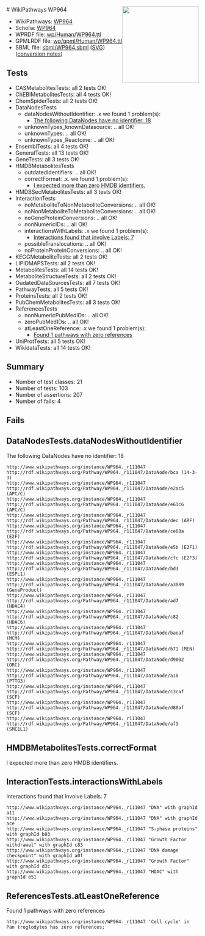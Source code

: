 <img style="float: right; width: 200px" src="../logo.png" />
# WikiPathways WP964

* WikiPathways: [WP964](https://identifiers.org/wikipathways:WP964)
* Scholia: [WP964](https://scholia.toolforge.org/wikipathways/WP964)
* WPRDF file: [wp/Human/WP964.ttl](../wp/Human/WP964.ttl)
* GPMLRDF file: [wp/gpml/Human/WP964.ttl](../wp/gpml/Human/WP964.ttl)
* SBML file: [sbml/WP964.sbml](../sbml/WP964.sbml) ([SVG](../sbml/WP964.svg)) ([conversion notes](../sbml/WP964.txt))

## Tests
* CASMetabolitesTests: all 2 tests OK!
* ChEBIMetabolitesTests: all 4 tests OK!
* ChemSpiderTests: all 2 tests OK!
* DataNodesTests
    * dataNodesWithoutIdentifier: .x we found 1 problem(s):
        * [The following DataNodes have no identifier: 18](#8792c498)
    * unknownTypes_knownDatasource: .. all OK!
    * unknownTypes: .. all OK!
    * unknownTypes_Reactome: .. all OK!
* EnsemblTests: all 4 tests OK!
* GeneralTests: all 13 tests OK!
* GeneTests: all 3 tests OK!
* HMDBMetabolitesTests
    * outdatedIdentifiers: .. all OK!
    * correctFormat: .x. we found 1 problem(s):
        * [I expected more than zero HMDB identifiers.](#ad154c1e)
* HMDBSecMetabolitesTests: all 3 tests OK!
* InteractionTests
    * noMetaboliteToNonMetaboliteConversions: .. all OK!
    * noNonMetaboliteToMetaboliteConversions: .. all OK!
    * noGeneProteinConversions: .. all OK!
    * nonNumericIDs: .. all OK!
    * interactionsWithLabels: .x we found 1 problem(s):
        * [Interactions found that involve Labels: 7](#630d267e)
    * possibleTranslocations: .. all OK!
    * noProteinProteinConversions: .. all OK!
* KEGGMetaboliteTests: all 2 tests OK!
* LIPIDMAPSTests: all 2 tests OK!
* MetabolitesTests: all 14 tests OK!
* MetaboliteStructureTests: all 2 tests OK!
* OudatedDataSourcesTests: all 7 tests OK!
* PathwayTests: all 5 tests OK!
* ProteinsTests: all 2 tests OK!
* PubChemMetabolitesTests: all 3 tests OK!
* ReferencesTests
    * nonNumericPubMedIDs: .. all OK!
    * zeroPubMedIDs: .. all OK!
    * atLeastOneReference: .x we found 1 problem(s):
        * [Found 1 pathways with zero references](#35eb778e)
* UniProtTests: all 5 tests OK!
* WikidataTests: all 14 tests OK!


## Summary

* Number of test classes: 21
* Number of tests: 103
* Number of assertions: 207
* Number of fails: 4

## Fails

<a name="8792c498" />

## DataNodesTests.dataNodesWithoutIdentifier

The following DataNodes have no identifier: 18
```
http://www.wikipathways.org/instance/WP964._r111047 http://rdf.wikipathways.org/Pathway/WP964._r111047/DataNode/bca (14-3-3)
http://www.wikipathways.org/instance/WP964._r111047 http://rdf.wikipathways.org/Pathway/WP964._r111047/DataNode/e2ac5 (APC/C)
http://www.wikipathways.org/instance/WP964._r111047 http://rdf.wikipathways.org/Pathway/WP964._r111047/DataNode/e61c6 (APC/C)
http://www.wikipathways.org/instance/WP964._r111047 http://rdf.wikipathways.org/Pathway/WP964._r111047/DataNode/dec (ARF)
http://www.wikipathways.org/instance/WP964._r111047 http://rdf.wikipathways.org/Pathway/WP964._r111047/DataNode/ce68a (E2F)
http://www.wikipathways.org/instance/WP964._r111047 http://rdf.wikipathways.org/Pathway/WP964._r111047/DataNode/e5b (E2F1)
http://www.wikipathways.org/instance/WP964._r111047 http://rdf.wikipathways.org/Pathway/WP964._r111047/DataNode/cfc (E2F3)
http://www.wikipathways.org/instance/WP964._r111047 http://rdf.wikipathways.org/Pathway/WP964._r111047/DataNode/bd3 (ESPL1)
http://www.wikipathways.org/instance/WP964._r111047 http://rdf.wikipathways.org/Pathway/WP964._r111047/DataNode/a3089 (GeneProduct)
http://www.wikipathways.org/instance/WP964._r111047 http://rdf.wikipathways.org/Pathway/WP964._r111047/DataNode/ad7 (HDAC4)
http://www.wikipathways.org/instance/WP964._r111047 http://rdf.wikipathways.org/Pathway/WP964._r111047/DataNode/c82 (HDAC6)
http://www.wikipathways.org/instance/WP964._r111047 http://rdf.wikipathways.org/Pathway/WP964._r111047/DataNode/baeaf (MCM)
http://www.wikipathways.org/instance/WP964._r111047 http://rdf.wikipathways.org/Pathway/WP964._r111047/DataNode/b71 (MEN)
http://www.wikipathways.org/instance/WP964._r111047 http://rdf.wikipathways.org/Pathway/WP964._r111047/DataNode/d9002 (ORC)
http://www.wikipathways.org/instance/WP964._r111047 http://rdf.wikipathways.org/Pathway/WP964._r111047/DataNode/a10 (PTTG3)
http://www.wikipathways.org/instance/WP964._r111047 http://rdf.wikipathways.org/Pathway/WP964._r111047/DataNode/c3caf (SCF)
http://www.wikipathways.org/instance/WP964._r111047 http://rdf.wikipathways.org/Pathway/WP964._r111047/DataNode/d80af (SCF)
http://www.wikipathways.org/instance/WP964._r111047 http://rdf.wikipathways.org/Pathway/WP964._r111047/DataNode/af3 (SMC1L1)
```

<a name="ad154c1e" />

## HMDBMetabolitesTests.correctFormat

I expected more than zero HMDB identifiers.
<a name="630d267e" />

## InteractionTests.interactionsWithLabels

Interactions found that involve Labels: 7
```
http://www.wikipathways.org/instance/WP964._r111047 "DNA" with graphId a11
http://www.wikipathways.org/instance/WP964._r111047 "DNA" with graphId ace
http://www.wikipathways.org/instance/WP964._r111047 "S-phase proteins" with graphId b03
http://www.wikipathways.org/instance/WP964._r111047 "Growth Factor 
withdrawal" with graphId c83
http://www.wikipathways.org/instance/WP964._r111047 "DNA damage checkpoint" with graphId a0f
http://www.wikipathways.org/instance/WP964._r111047 "Growth Factor" with graphId d3c
http://www.wikipathways.org/instance/WP964._r111047 "HDAC" with graphId e51
```

<a name="35eb778e" />

## ReferencesTests.atLeastOneReference

Found 1 pathways with zero references
```
http://www.wikipathways.org/instance/WP964._r111047 'Cell cycle' in Pan troglodytes has zero references; 
```

